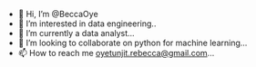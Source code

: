 - 👋 Hi, I’m @BeccaOye
- 👀 I’m interested in data engineering..
- 🌱 I’m currently a data analyst...
- 💞️ I’m looking to collaborate on python for machine learning...
- 📫 How to reach me oyetunjit.rebecca@gmail.com...

<!---
BeccaOye/BeccaOye is a ✨ special ✨ repository because its `README.md` (this file) appears on your GitHub profile.
You can click the Preview link to take a look at your changes.
--->
